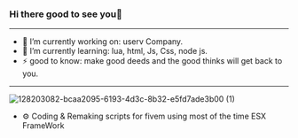### Hi there good to see you👋
_______________________________
- 🔭 I’m currently working on: userv Company.
- 🌱 I’m currently learning: lua, html, Js, Css, node js.
- ⚡ good to know: make good deeds and the good thinks will get back to you.
 _______________________________

![128203082-bcaa2095-6193-4d3c-8b32-e5fd7ade3b00 (1)](https://user-images.githubusercontent.com/77500505/132336861-38707aed-038d-48ef-bfc9-06f57cdfb65e.png)
 - ⚙️ Coding & Remaking scripts for fivem using most of the time ESX FrameWork
